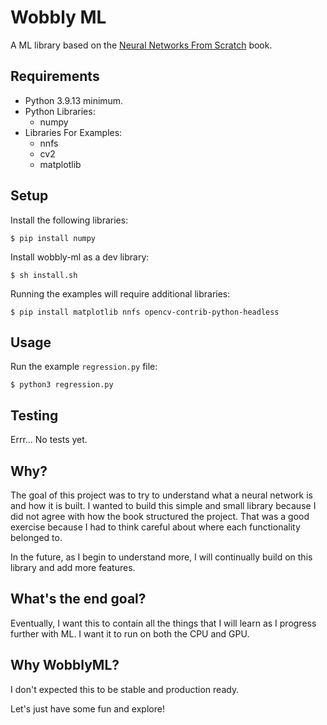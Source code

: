 # Wobbly ML
A ML library based on the [Neural Networks From Scratch](https://nnfs.io) book.

## Requirements
- Python 3.9.13 minimum.
- Python Libraries:
  - numpy
- Libraries For Examples:
  - nnfs
  - cv2
  - matplotlib

## Setup
Install the following libraries:
```
$ pip install numpy
```
Install wobbly-ml as a dev library:
```
$ sh install.sh
```

Running the examples will require additional libraries:
```
$ pip install matplotlib nnfs opencv-contrib-python-headless
``` 

## Usage
Run the example `regression.py` file:
```
$ python3 regression.py
```

## Testing
Errr... No tests yet.

## Why?
The goal of this project was to try to understand what a neural network is and how it is built. I wanted to build this simple and small library because I did not agree with how the book structured the project. That was a good exercise because I had to think careful about where each functionality belonged to.

In the future, as I begin to understand more, I will continually build on this library and add more features.

## What's the end goal?
Eventually, I want this to contain all the things that I will learn as I progress further with ML.
I want it to run on both the CPU and GPU.

## Why WobblyML?
I don't expected this to be stable and production ready.

Let's just have some fun and explore!
